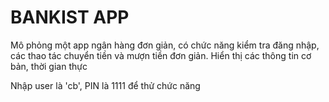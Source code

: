 # BANKIST APP

Mô phỏng một app ngân hàng đơn giản, có chức năng kiểm tra đăng nhập, các thao tác chuyển tiền và mượn tiền đơn giản. Hiển thị các thông tin cơ bản, thời gian thực

Nhập user là 'cb', PIN là 1111 để thử chức năng
